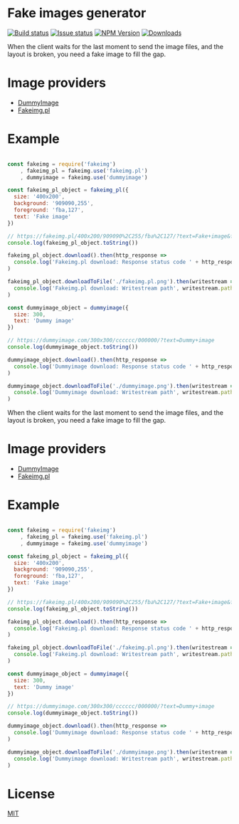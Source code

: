 Fake images generator
=====================

  [![Build status][circle-ci-badge]][circle-ci]
  [![Issue status][gh-issues-badge]][gh-issues]
  [![NPM Version][npm-module-version-badge]][npm-module]
  [![Downloads][npm-downloads-total-badge]][npm-module]

When the client waits for the last moment to send the image files, and the layout is broken, you need a fake image to fill the gap.

Image providers
===============

- [DummyImage][dummyimage-url]
- [Fakeimg.pl][fakeimg-pl-url]

Example
=======

```javascript

const fakeimg = require('fakeimg')
    , fakeimg_pl = fakeimg.use('fakeimg.pl')
    , dummyimage = fakeimg.use('dummyimage')

const fakeimg_pl_object = fakeimg_pl({
  size: '400x200',
  background: '909090,255',
  foreground: 'fba,127',
  text: 'Fake image'
})

// https://fakeimg.pl/400x200/909090%2C255/fba%2C127/?text=Fake+image&font_name=yanone&font_size=50
console.log(fakeimg_pl_object.toString())

fakeimg_pl_object.download().then(http_response =>
  console.log('Fakeimg.pl download: Response status code ' + http_response.statusCode)
)

fakeimg_pl_object.downloadToFile('./fakeimg.pl.png').then(writestream =>
  console.log('Fakeimg.pl download: Writestream path', writestream.path)
)

const dummyimage_object = dummyimage({
  size: 300,
  text: 'Dummy image'
})

// https://dummyimage.com/300x300/cccccc/000000/?text=Dummy+image
console.log(dummyimage_object.toString())

dummyimage_object.download().then(http_response =>
  console.log('Dummyimage download: Response status code ' + http_response.statusCode)
)

dummyimage_object.downloadToFile('./dummyimage.png').then(writestream =>
  console.log('Dummyimage download: Writestream path', writestream.path)
)

```

When the client waits for the last moment to send the image files, and the layout is broken, you need a fake image to fill the gap.

Image providers
===============

- [DummyImage][dummyimage-url]
- [Fakeimg.pl][fakeimg-pl-url]

Example
=======

```javascript

const fakeimg = require('fakeimg')
    , fakeimg_pl = fakeimg.use('fakeimg.pl')
    , dummyimage = fakeimg.use('dummyimage')

const fakeimg_pl_object = fakeimg_pl({
  size: '400x200',
  background: '909090,255',
  foreground: 'fba,127',
  text: 'Fake image'
})

// https://fakeimg.pl/400x200/909090%2C255/fba%2C127/?text=Fake+image&font_name=yanone&font_size=50
console.log(fakeimg_pl_object.toString())

fakeimg_pl_object.download().then(http_response =>
  console.log('Fakeimg.pl download: Response status code ' + http_response.statusCode)
)

fakeimg_pl_object.downloadToFile('./fakeimg.pl.png').then(writestream =>
  console.log('Fakeimg.pl download: Writestream path', writestream.path)
)

const dummyimage_object = dummyimage({
  size: 300,
  text: 'Dummy image'
})

// https://dummyimage.com/300x300/cccccc/000000/?text=Dummy+image
console.log(dummyimage_object.toString())

dummyimage_object.download().then(http_response =>
  console.log('Dummyimage download: Response status code ' + http_response.statusCode)
)

dummyimage_object.downloadToFile('./dummyimage.png').then(writestream =>
  console.log('Dummyimage download: Writestream path', writestream.path)
)

```

License
=======

  [MIT][LICENSE]

[dummyimage-url]: https://dummyimage.com/
[fakeimg-pl-url]: https://fakeimg.pl/
[circle-ci]: https://circleci.com/gh/dptole/fakeimg
[circle-ci-badge]: https://img.shields.io/circleci/project/dptole/fakeimg.svg
[gh-issues]: https://github.com/dptole/fakeimg/issues
[gh-issues-badge]: https://img.shields.io/github/issues-raw/dptole/fakeimg.svg
[npm-module]: https://www.npmjs.org/package/fakeimg
[npm-module-version-badge]: https://img.shields.io/npm/v/fakeimg.svg
[npm-downloads-total-badge]: https://img.shields.io/npm/dt/fakeimg.svg
[LICENSE]: LICENSE
